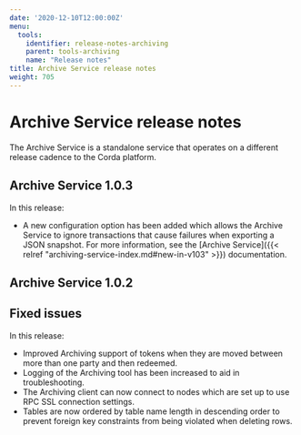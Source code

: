 ```yaml
---
date: '2020-12-10T12:00:00Z'
menu:
  tools:
    identifier: release-notes-archiving
    parent: tools-archiving
    name: "Release notes"
title: Archive Service release notes
weight: 705
---
```


# Archive Service release notes

The Archive Service is a standalone service that operates on a different release cadence to the Corda platform.

## Archive Service 1.0.3

In this release:

* A new configuration option has been added which allows the Archive Service to ignore transactions that cause failures when exporting a JSON snapshot. For more information, see the [Archive Service]({{< relref "archiving-service-index.md#new-in-v103" >}}) documentation.

## Archive Service 1.0.2

## Fixed issues

In this release:

* Improved Archiving support of tokens when they are moved between more than one party and then redeemed.
* Logging of the Archiving tool has been increased to aid in troubleshooting.
* The Archiving client can now connect to nodes which are set up to use RPC SSL connection settings.
* Tables are now ordered by table name length in descending order to prevent foreign key constraints from being violated when deleting rows.

